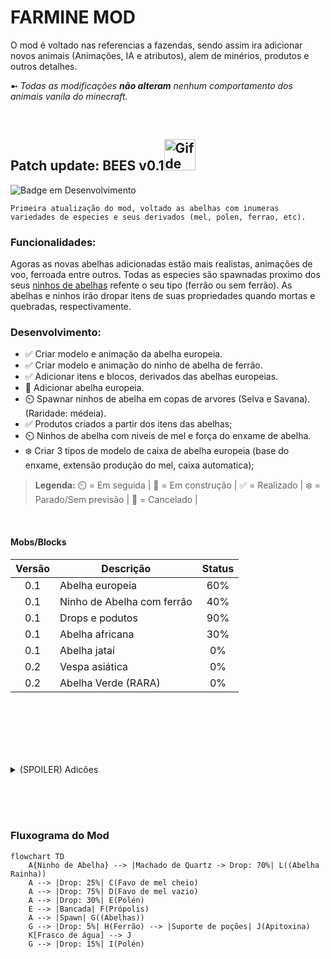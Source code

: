 
# FARMINE MOD

O mod é voltado nas referencias a fazendas, sendo assim ira adicionar novos animais (Animações, IA e atributos), alem de minérios, produtos e outros detalhes.

➼ _Todas as modificações **não alteram** nenhum comportamento dos animais vanila do minecraft._

<br />

## Patch update: **BEES v0.1**<img src="https://github.com/Secoide/Farmine_Forge_1.19.4/assets/93934823/64b6dbae-2f42-40bf-9e5b-c8f3883502f4" alt="Gif de abelha voando." width="50"/>
![Badge em Desenvolvimento](http://img.shields.io/static/v1?label=STATUS&message=EM%20DESENVOLVIMENTO&color=GREEN&style=for-the-badge)

    Primeira atualização do mod, voltado as abelhas com inumeras variedades de especies e seus derivados (mel, polen, ferrao, etc).


### Funcionalidades:
  Agoras as novas abelhas adicionadas estão mais realistas, animações de voo, ferroada entre outros.
    Todas as especies são spawnadas proximo dos seus [ninhos de abelhas](https://github.com/Secoide/Farmine_Forge_1.19.4/edit/master/README.md#adicionado) refente o seu tipo (ferrão ou sem ferrão).
As abelhas e ninhos irão dropar itens de suas propriedades quando mortas e quebradas, respectivamente.

### Desenvolvimento:
- :white_check_mark: Criar modelo e animação da abelha europeia.
- :white_check_mark: Criar modelo e animação do ninho de abelha de ferrão.
- :white_check_mark: Adicionar itens e blocos, derivados das abelhas europeias.
- :construction: Adicionar abelha europeia.
- :timer_clock: Spawnar ninhos de abelha em copas de arvores (Selva e Savana). (Raridade: médeia).
- :white_check_mark: Produtos criados a partir dos itens das abelhas;
- :timer_clock: Ninhos de abelha com niveis de mel e força do enxame de abelha.
- :snowflake: Criar 3 tipos de modelo de caixa de abelha europeia (base do enxame, extensão produção do mel, caixa automatica);

>**Legenda:** 
>:timer_clock: = Em seguida |
>:construction: = Em construção |
>:white_check_mark: = Realizado |
>:snowflake:	= Parado/Sem previsão |
>:stop_sign: = Cancelado |

<br />

#### Mobs/Blocks


| Versão | Descrição | Status |
| :---: | --- | :---: | 
| 0.1 | Abelha europeia | 60% |
| 0.1 | Ninho de Abelha com ferrão | 40% |
| 0.1 | Drops e podutos | 90% |
| 0.1 | Abelha africana | 30% |
| 0.1 | Abelha jataí | 0% |
| 0.2 | Vespa asiática | 0% |
| 0.2 | Abelha Verde (RARA) | 0% |

<br /><br /><br /><br /><br />

<!-- Oculto-->
<details>
<summary> (SPOILER) Adicões</summary>
  
### Drops
  ![ferrao_abelha](https://github.com/Secoide/Farmine_Forge_1.19.4/assets/93934823/85c35754-0f40-47af-9180-c8a040293f2f)
  ![polem](https://github.com/Secoide/Farmine_Forge_1.19.4/assets/93934823/7d975e8c-d9f5-444f-8aaf-fbc9f014b7b6)
  ![favo_mel_cheio](https://github.com/Secoide/Farmine_Forge_1.19.4/assets/93934823/c9cad012-63c6-49f3-b582-0c7dfbcda8d1)
  
  
### Produtos
  ![imunizante_abelha](https://github.com/Secoide/Farmine_Forge_1.19.4/assets/93934823/14370a84-cc72-4357-9525-cdd9d8e78975)
  ![mel](https://github.com/Secoide/Farmine_Forge_1.19.4/assets/93934823/3e128c6e-ef2a-4acb-b65b-ed0035075dc6)
  ![propolis](https://github.com/Secoide/Farmine_Forge_1.19.4/assets/93934823/81a79399-687c-46f4-80cb-29ab9dcbd69b)
  ![geleia_real](https://github.com/Secoide/Farmine_Forge_1.19.4/assets/93934823/e7067f6e-091c-442a-a397-f15763c6b49a)
  ![hidromel](https://github.com/Secoide/Farmine_Forge_1.19.4/assets/93934823/ff15823f-9f6b-46c8-bb7f-7cdb22a85188)
  
  
### Abelhas
> Abelha Europeia/Africana

<figure >
   <img src="https://github.com/Secoide/Farmine_Forge_1.19.4/assets/93934823/3ea9cff3-71f9-48e6-99a5-4c783e139476"
       alt="Uma abelha feira no blockbench com animação de parada."
       width="70">
   <img src="https://github.com/Secoide/Farmine_Forge_1.19.4/assets/93934823/9abd6cbb-d39f-439f-9cc7-0a4a339de6b1"
       alt="Uma abelha feira no blockbench com animação de parada."
       width="70">
  </figure>
</div>


>Ninho de abelha
<div>
  <img src="https://github.com/Secoide/Farmine_Forge_1.19.4/assets/93934823/23b63c76-0d4e-42ed-970f-dfec1349378e" width="100px" />
</div>


</details>

<br /><br /><br />

### Fluxograma do Mod

```mermaid
flowchart TD
    A{Ninho de Abelha} --> |Machado de Quartz -> Drop: 70%| L((Abelha Rainha))
    A --> |Drop: 25%| C(Favo de mel cheio)
    A --> |Drop: 75%| D(Favo de mel vazio)
    A --> |Drop: 30%| E(Polén)
    E --> |Bancada| F(Própolis)
    A --> |Spawn| G((Abelhas))
    G --> |Drop: 5%| H(Ferrão) --> |Suporte de poções| J(Apitoxina)
    K[Frasco de água] --> J
    G --> |Drop: 15%| I(Polén)
```
<br /><br />


